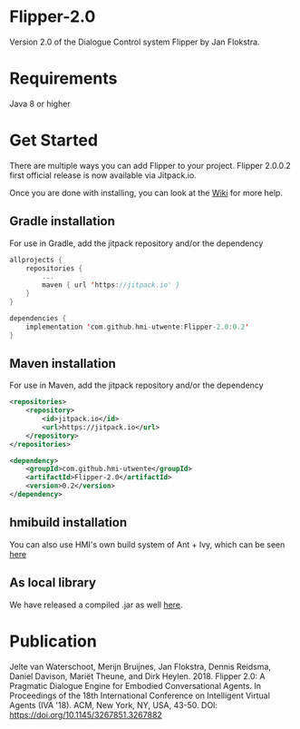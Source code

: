 # Flipper-2.0
Version 2.0 of the Dialogue Control system Flipper by Jan Flokstra.

# Requirements
Java 8 or higher

# Get Started
There are multiple ways you can add Flipper to your project. Flipper 2.0.0.2 first official release is now available via Jitpack.io.

Once you are done with installing, you can look at the [Wiki](https://github.com/hmi-utwente/Flipper-2.0/wiki) for more help.

## Gradle installation
For use in Gradle, add the jitpack repository and/or the dependency
```kotlin 
allprojects {
    repositories {
        ...
        maven { url 'https://jitpack.io' }
    }
}
```
```kotlin
dependencies {
    implementation 'com.github.hmi-utwente:Flipper-2.0:0.2'
}
```
## Maven installation
For use in Maven, add the jitpack repository and/or the dependency
```xml
<repositories>
    <repository>
        <id>jitpack.io</id>
        <url>https://jitpack.io</url>
    </repository>
</repositories>
```

```xml
<dependency>
    <groupId>com.github.hmi-utwente</groupId>
    <artifactId>Flipper-2.0</artifactId>
    <version>0.2</version>
</dependency>
```

## hmibuild installation
You can also use HMI's own build system of Ant + Ivy, which can be seen [here](https://github.com/hmi-utwente/Flipper-2.0/tree/master/hmibuild)

## As local library
We have released a compiled .jar as well [here](https://github.com/hmi-utwente/Flipper-2.0/releases/tag/0.2).

# Publication
Jelte van Waterschoot, Merijn Bruijnes, Jan Flokstra, Dennis Reidsma, Daniel Davison, Mariët Theune, and Dirk Heylen. 2018. Flipper 2.0: A Pragmatic Dialogue Engine for Embodied Conversational Agents. In Proceedings of the 18th International Conference on Intelligent Virtual Agents (IVA '18). ACM, New York, NY, USA, 43-50. DOI: https://doi.org/10.1145/3267851.3267882 
